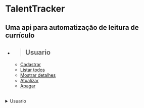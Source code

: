 # TalentTracker

## Uma api para automatização de leitura de currículo

- > <h2>Usuario</h2>
  - [Cadastrar](#cadastrar-um-usuario)
  - [Listar todos](#listar-todos-usuarios)
  - [Mostrar detalhes](#mostrar-detalhes-de-um-usuario)
  - [Atualizar](#atualização-usuario)
  - [Apagar](#apagar-usuario)

<br/>

<details>
<summary>Usuario</summary>

<br>

<details>
<summary> <b style="color:green">POST</b> /talentTracker/api/usuario</summary>

<br/>

# Cadastrar um usuario

<br/>

### Requisição:

```json
{
    
}
```

<br/>

### Responses:

`status code: 200`

#### Tipo do body: <b>Application/json</b>

```json
{
   
}
```

<br/>
<hr>

`status code: 400`

#### Tipo do body: <b>Application/json</b>

```json
{
  "retorno": "{Mensagem de erro...}"
}
```

<br/>
</details>

<details>
<summary> <b style="color:cyan">GET</b> /talentTracker/api/usuario</summary>

<br/>

# Listar todos usuarios

<br/>

### Responses:

`status code: 200`

#### Tipo do body: <b>Application/json</b>

```json


```

<br/>
<hr>

`status code: 204`

#### Tipo do body: <b>Application/json</b>

```json
{
  "retorno": "Não há usuarios para retornar"
}
```

<br/>
<hr>

`status code: 400`

#### Tipo do body: <b>Application/json</b>

```json
{
  "retorno": "{Mensagem de erro...}"
}
```

</details>

<details>
<summary> <b style="color:cyan">GET</b> /talentTracker/api/usuario/${ID}</summary>

# Mostrar detalhes de um usuario

<br/>

### Responses:

`status code: 200`

#### Tipo do body: <b>Application/json</b>

```json
{

}
```

<br/>
<hr>

`status code: 204`

#### Tipo do body: <b>Application/json</b>

```json
{
  "retorno": "usuario inexistente"
}
```

<br/>
<hr>

`status code: 400`


```json
{
  "retorno": "{Mensagem de erro...}"
}
```

</details>

<details>
<summary> <b style="color:orange">UPDATE</b> /talentTracker/api/usuario</summary>

<br/>

# Atualização usuario

### Requisição:


```json
{

}
```
<br/>

<br/>

### Responses:

`status code: 200`

#### Tipo do body: <b>Application/json</b>

```json
{

}
```
<br/>
<hr>

`status code: 400`

#### Tipo do body: <b>Application/json</b>


```json
{
  "retorno": "{Mensagem de erro...}"
}
```

</details>

<details>
<summary> <b style="color:red">DELETE</b> /talentTracker/api/usuario/${id}</summary>

<br/>

# Apagar usuario

<br/>

### Responses:

`status code: 200`

#### Tipo do body: <b>Application/json</b>

```json
{
  "retorno": "Usuario apagado com sucesso"
}
```

<br/>
<hr>

`status code: 400`

#### Tipo do body: <b>Application/json</b>

```json
{
  "retorno": "{Mensagem de erro...}"
}
```

</details>

<br/><br/>

# Tabela banco de dados

|  campo  |      tipo       | obrigatório | descrição                                                     |
| :-----: | :-------------: | :---------: | ------------------------------------------------------------- |
|id               |int       |     sim     | Id da conta com auto-incremento|
|nome             |varchar() |     sim     | Nome do usuario|
|email            |varchar() |     sim     | Email do usuario|
|senha            |varchar   |     sim     | Senha do usuario. Senha deve conter de 8 a 15 caracteres, no min. 1 letra maiuscula e 1 caractere especial|
|nivelPermissao   |varchar() |     sim     | Nivel de permissão para utilizar a plataforma |
|ativo            |boolean   |     sim     | Flag para informar se o usuario esta ativo na plataforma passando |
|data_criacao     |Date      |     sim     | Data da criação do usuario |
|data_atualizacao |Date      |     nao     | Data da criação do usuario |
